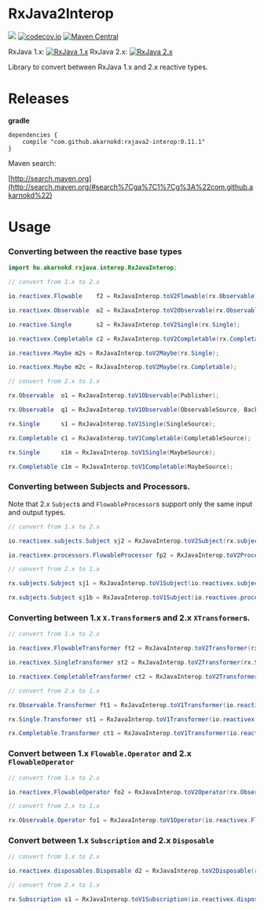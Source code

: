 # RxJava2Interop


<a href='https://travis-ci.org/akarnokd/RxJava2Interop/builds'><img src='https://travis-ci.org/akarnokd/RxJava2Interop.svg?branch=master'></a>
[![codecov.io](http://codecov.io/github/akarnokd/RxJava2Interop/coverage.svg?branch=master)](http://codecov.io/github/akarnokd/RxJava2Interop?branch=master)
[![Maven Central](https://maven-badges.herokuapp.com/maven-central/com.github.akarnokd/rxjava2-interop/badge.svg)](https://maven-badges.herokuapp.com/maven-central/com.github.akarnokd/rxjava2-interop)

RxJava 1.x: [![RxJava 1.x](https://maven-badges.herokuapp.com/maven-central/io.reactivex/rxjava/badge.svg)](https://maven-badges.herokuapp.com/maven-central/maven-central/io.reactivex/rxjava)
RxJava 2.x: [![RxJava 2.x](https://maven-badges.herokuapp.com/maven-central/io.reactivex.rxjava2/rxjava/badge.svg)](https://maven-badges.herokuapp.com/maven-central/io.reactivex.rxjava2/rxjava)

Library to convert between RxJava 1.x and 2.x reactive types.

# Releases


**gradle**

```
dependencies {
    compile "com.github.akarnokd:rxjava2-interop:0.11.1"
}
```


Maven search:

[http://search.maven.org](http://search.maven.org/#search%7Cga%7C1%7Cg%3A%22com.github.akarnokd%22)

# Usage

### Converting between the reactive base types

```java
import hu.akarnokd.rxjava.interop.RxJavaInterop;

// convert from 1.x to 2.x

io.reactivex.Flowable    f2 = RxJavaInterop.toV2Flowable(rx.Observable);

io.reactivex.Observable  o2 = RxJavaInterop.toV2Observable(rx.Observable);

io.reactive.Single       s2 = RxJavaInterop.toV2Single(rx.Single);

io.reactivex.Completable c2 = RxJavaInterop.toV2Completable(rx.Completable);

io.reactivex.Maybe m2s = RxJavaInterop.toV2Maybe(rx.Single);

io.reactivex.Maybe m2c = RxJavaInterop.toV2Maybe(rx.Completable);

// convert from 2.x to 1.x

rx.Observable  o1 = RxJavaInterop.toV1Observable(Publisher);

rx.Observable  q1 = RxJavaInterop.toV1Observable(ObservableSource, BackpressureStrategy);

rx.Single      s1 = RxJavaInterop.toV1Single(SingleSource);

rx.Completable c1 = RxJavaInterop.toV1Completable(CompletableSource);

rx.Single      s1m = RxJavaInterop.toV1Single(MaybeSource);

rx.Completable c1m = RxJavaInterop.toV1Completable(MaybeSource);
```

### Converting between Subjects and Processors. 

Note that 2.x `Subject`s and `FlowableProcessor`s support only the same input and output types.

```java
// convert from 1.x to 2.x

io.reactivex.subjects.Subject sj2 = RxJavaInterop.toV2Subject(rx.subjects.Subject);

io.reactivex.processors.FlowableProcessor fp2 = RxJavaInterop.toV2Processor(rx.subjects.Subject);

// convert from 2.x to 1.x

rx.subjects.Subject sj1 = RxJavaInterop.toV1Subject(io.reactivex.subjects.Subject);

rx.subjects.Subject sj1b = RxJavaInterop.toV1Subject(io.reactivex.processors.FlowableProcessor);
```

### Converting between 1.x `X.Transformer`s and 2.x `XTransformer`s.

```java
// convert from 1.x to 2.x

io.reactivex.FlowableTransformer ft2 = RxJavaInterop.toV2Transformer(rx.Observable.Transformer);

io.reactivex.SingleTransformer st2 = RxJavaInterop.toV2Transformer(rx.Single.Transformer);

io.reactivex.CompletableTransformer ct2 = RxJavaInterop.toV2Transformer(rx.Completable.Transformer);

// convert from 2.x to 1.x

rx.Observable.Transformer ft1 = RxJavaInterop.toV1Transformer(io.reactivex.FlowableTransformer);

rx.Single.Transformer st1 = RxJavaInterop.toV1Transformer(io.reactivex.SingleTransformer);

rx.Completable.Transformer ct1 = RxJavaInterop.toV1Transformer(io.reactivex.CompletableTransformer);
```

### Convert between 1.x `Flowable.Operator` and 2.x `FlowableOperator`

```java
// convert from 1.x to 2.x

io.reactivex.FlowableOperator fo2 = RxJavaInterop.toV2Operator(rx.Observable.Operator);

// convert from 2.x to 1.x

rx.Observable.Operator fo1 = RxJavaInterop.toV1Operator(io.reactivex.FlowableOperator);
```

### Convert between 1.x `Subscription` and 2.x `Disposable`

```java
// convert from 1.x to 2.x

io.reactivex.disposables.Disposable d2 = RxJavaInterop.toV2Disposable(rx.Subscription);

// convert from 2.x to 1.x

rx.Subscription s1 = RxJavaInterop.toV1Subscription(io.reactivex.disposables.Disposable);
```
